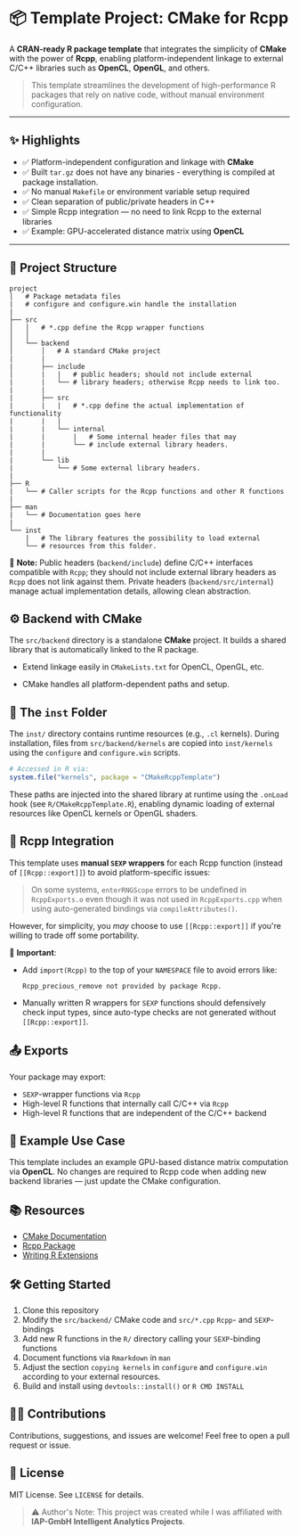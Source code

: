 # 📦 Template Project: CMake for Rcpp

A **CRAN-ready R package template** that integrates the simplicity of **CMake** with the power of **Rcpp**, enabling platform-independent linkage to external C/C++ libraries such as **OpenCL**, **OpenGL**, and others.

> This template streamlines the development of high-performance R packages that rely on native code, without manual environment configuration.

---

## ✨ Highlights

- ✅ Platform-independent configuration and linkage with **CMake**
- ✅ Built `tar.gz` does not have any binaries - everything is compiled at package installation.
- ✅ No manual `Makefile` or environment variable setup required
- ✅ Clean separation of public/private headers in C++
- ✅ Simple Rcpp integration — no need to link Rcpp to the external libraries
- ✅ Example: GPU-accelerated distance matrix using **OpenCL**

---

## 📁 Project Structure

```
project
│	# Package metadata files
|	# configure and configure.win handle the installation
|
├── src
│	│   # *.cpp define the Rcpp wrapper functions
│	│
│	└── backend
│		│   # A standard CMake project
|		|
|		├── include
│		|	|	# public headers; should not include external
|		|	└── # library headers; otherwise Rcpp needs to link too.
|		|
|		├── src
|		|	|	# *.cpp define the actual implementation of functionality
|		|	|
|		|	└── internal
|		|		| 	# Some internal header files that may 
|		|		└── # include external library headers.
|		|
|		└── lib
|			└── # Some external library headers.
|	
├── R
|	└── # Caller scripts for the Rcpp functions and other R functions
|
├── man
|	└── # Documentation goes here
|
└──	inst
	| 	# The library features the possibility to load external
	└── # resources from this folder.
```

📝 **Note:** Public headers (`backend/include`) define C/C++ interfaces compatible with `Rcpp`; they should not include external library headers as `Rcpp` does not link against them. Private headers (`backend/src/internal`) manage actual implementation details, allowing clean abstraction.

## ⚙️ Backend with CMake
The `src/backend` directory is a standalone **CMake** project. It builds a shared library that is automatically linked to the R package.

* Extend linkage easily in `CMakeLists.txt` for OpenCL, OpenGL, etc.

* CMake handles all platform-dependent paths and setup.

## 📂 The `inst` Folder

The `inst/` directory contains runtime resources (e.g., `.cl` kernels). During installation, files from `src/backend/kernels` are copied into `inst/kernels` using the `configure` and `configure.win` scripts.

``````r
# Accessed in R via:
system.file("kernels", package = "CMakeRcppTemplate")
``````

These paths are injected into the shared library at runtime using the `.onLoad` hook (see `R/CMakeRcppTemplate.R`), enabling dynamic loading of external resources like OpenCL kernels or OpenGL shaders.

## 🔗 Rcpp Integration

This template uses **manual `SEXP` wrappers** for each Rcpp function (instead of `[[Rcpp::export]]`) to avoid platform-specific issues:

> On some systems, `enterRNGScope` errors to be undefined in `RcppExports.o` even though it was not used in `RcppExports.cpp` when using auto-generated bindings via `compileAttributes()`.

However, for simplicity, you *may* choose to use `[[Rcpp::export]]` if you're willing to trade off some portability.

📌 **Important**:

- Add `import(Rcpp)` to the top of your `NAMESPACE` file to avoid errors like:

  ```text
  Rcpp_precious_remove not provided by package Rcpp.
  ```

- Manually written R wrappers for `SEXP` functions should defensively check input types, since auto-type checks are not generated without `[[Rcpp::export]]`.

## 📤 Exports

Your package may export:

- `SEXP`-wrapper functions via `Rcpp`
- High-level R functions that internally call C/C++ via `Rcpp`
- High-level R functions that are independent of the C/C++ backend

## 🧪 Example Use Case

This template includes an example GPU-based distance matrix computation via **OpenCL**. No changes are required to Rcpp code when adding new backend libraries — just update the CMake configuration.

## 📚 Resources

- [CMake Documentation](https://cmake.org/documentation/)
- [Rcpp Package](https://cran.r-project.org/package=Rcpp)
- [Writing R Extensions](https://cran.r-project.org/doc/manuals/r-release/R-exts.html)

## 🛠️ Getting Started

1. Clone this repository
2. Modify the `src/backend/` CMake code and `src/*.cpp` `Rcpp`- and `SEXP`-bindings
3. Add new R functions in the `R/` directory calling your `SEXP`-binding functions
4. Document functions via `Rmarkdown` in `man`
5. Adjust the section `copying kernels` in `configure` and `configure.win` according to your external resources.
6. Build and install using `devtools::install()` or `R CMD INSTALL`

## 🧑‍💻 Contributions

Contributions, suggestions, and issues are welcome! Feel free to open a pull request or issue.

## 📄 License

MIT License. See `LICENSE` for details.

> ⚠️ Author's Note: This project was created while I was affiliated with **IAP-GmbH Intelligent Analytics Projects**.


